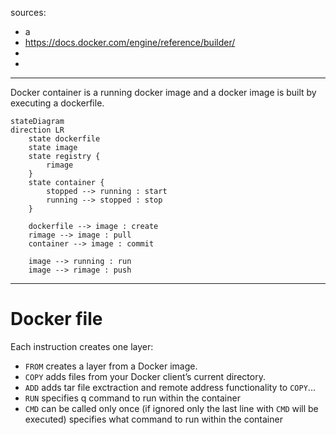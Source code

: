 sources:
+ a
+ https://docs.docker.com/engine/reference/builder/
+ 
+ 


---

Docker container is a running docker image and a docker image is built by executing a dockerfile.  


```mermaid
stateDiagram
direction LR
    state dockerfile
    state image
    state registry {
        rimage
    }
    state container {
        stopped --> running : start
        running --> stopped : stop
    }
    
    dockerfile --> image : create 
    rimage --> image : pull
    container --> image : commit

    image --> running : run
    image --> rimage : push
```


---

# Docker file

Each instruction creates one layer:
+ `FROM` creates a layer from a Docker image.
+ `COPY` adds files from your Docker client’s current directory.
+ `ADD` adds tar file exctraction and remote address functionality to `COPY`...
+ `RUN` specifies q command to run within the container
+ `CMD` can be called only once (if ignored only the last line with `CMD` will be executed) specifies what command to run within the container
